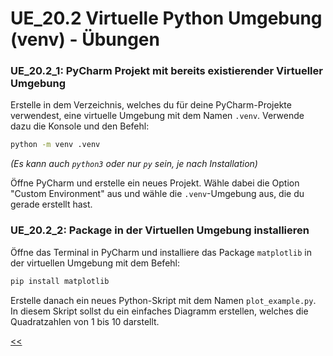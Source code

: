 # UE_20.2 Virtuelle Python Umgebung (venv) - Übungen

### UE_20.2_1: PyCharm Projekt mit bereits existierender Virtueller Umgebung

Erstelle in dem Verzeichnis, welches du für deine PyCharm-Projekte verwendest, 
eine virtuelle Umgebung mit dem Namen `.venv`.
Verwende dazu die Konsole und den Befehl:

```bash
python -m venv .venv
```
*(Es kann auch `python3` oder nur `py` sein, je nach Installation)*

Öffne PyCharm und erstelle ein neues Projekt.
Wähle dabei die Option "Custom Environment" aus
und wähle die `.venv`-Umgebung aus,
die du gerade erstellt hast.


### UE_20.2_2: Package in der Virtuellen Umgebung installieren
Öffne das Terminal in PyCharm
und installiere das Package `matplotlib` in der virtuellen Umgebung mit dem Befehl:

```bash
pip install matplotlib
```

Erstelle danach ein neues Python-Skript
mit dem Namen `plot_example.py`.
In diesem Skript sollst du ein einfaches Diagramm erstellen,
welches die Quadratzahlen von 1 bis 10 darstellt.

[<<](../skriptum/20.2_venv.md)